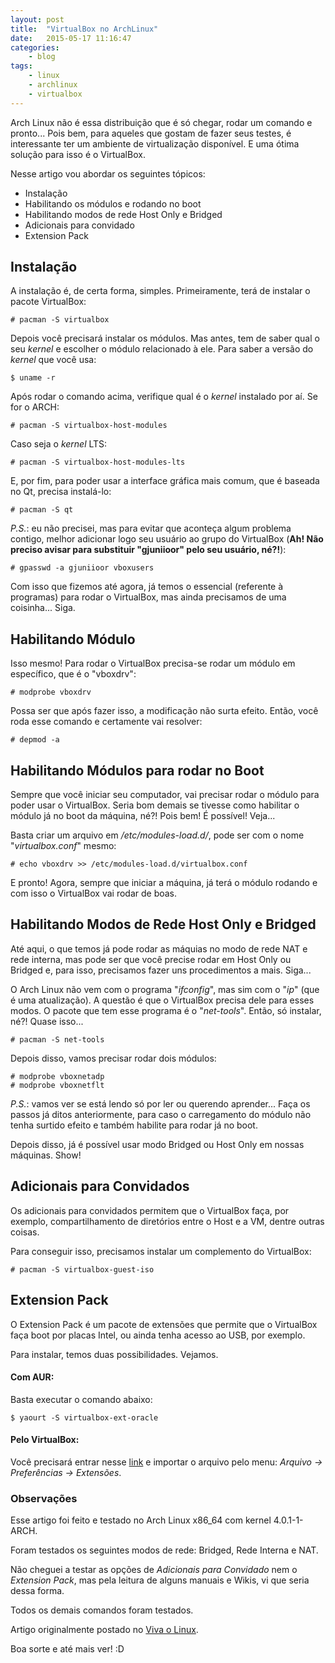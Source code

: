 ```yaml
---
layout: post
title:  "VirtualBox no ArchLinux"
date:   2015-05-17 11:16:47
categories:
    - blog
tags:
    - linux
    - archlinux
    - virtualbox
---
```


Arch Linux não é essa distribuição que é só chegar, rodar um comando e pronto... Pois bem, para aqueles que gostam de fazer seus testes, é interessante ter um ambiente de virtualização disponível. E uma ótima solução para isso é o VirtualBox.

Nesse artigo vou abordar os seguintes tópicos:
- Instalação
- Habilitando os módulos e rodando no boot
- Habilitando modos de rede Host Only e Bridged
- Adicionais para convidado
- Extension Pack
<!--more-->
## Instalação

A instalação é, de certa forma, simples. Primeiramente, terá de instalar o pacote VirtualBox:

~~~
# pacman -S virtualbox
~~~

Depois você precisará instalar os módulos. Mas antes, tem de saber qual o seu *kernel* e escolher o módulo relacionado à ele. Para saber a versão do *kernel* que você usa:

~~~
$ uname -r
~~~

Após rodar o comando acima, verifique qual é o *kernel* instalado por aí. Se for o ARCH:

~~~
# pacman -S virtualbox-host-modules
~~~

Caso seja o *kernel* LTS:

~~~
# pacman -S virtualbox-host-modules-lts
~~~

E, por fim, para poder usar a interface gráfica mais comum, que é baseada no Qt, precisa instalá-lo:

~~~
# pacman -S qt
~~~

*P.S.*: eu não precisei, mas para evitar que aconteça algum problema contigo, melhor adicionar logo seu usuário ao grupo do VirtualBox (**Ah! Não preciso avisar para substituir "gjuniioor" pelo seu usuário, né?!**):

~~~
# gpasswd -a gjuniioor vboxusers
~~~

Com isso que fizemos até agora, já temos o essencial (referente à programas) para rodar o VirtualBox, mas ainda precisamos de uma coisinha... Siga.

## Habilitando Módulo

Isso mesmo! Para rodar o VirtualBox precisa-se rodar um módulo em específico, que é o "vboxdrv":

~~~
# modprobe vboxdrv
~~~

Possa ser que após fazer isso, a modificação não surta efeito. Então, você roda esse comando e certamente vai resolver:

~~~
# depmod -a
~~~

## Habilitando Módulos para rodar no Boot

Sempre que você iniciar seu computador, vai precisar rodar o módulo para poder usar o VirtualBox. Seria bom demais se tivesse como habilitar o módulo já no boot da máquina, né?! Pois bem! É possível! Veja...

Basta criar um arquivo em */etc/modules-load.d/*, pode ser com o nome "*virtualbox.conf*" mesmo:

~~~
# echo vboxdrv >> /etc/modules-load.d/virtualbox.conf
~~~

E pronto! Agora, sempre que iniciar a máquina, já terá o módulo rodando e com isso o VirtualBox vai rodar de boas.

## Habilitando Modos de Rede Host Only e Bridged

Até aqui, o que temos já pode rodar as máquias no modo de rede NAT e rede interna, mas pode ser que você precise rodar em Host Only ou Bridged e, para isso, precisamos fazer uns procedimentos a mais. Siga...

O Arch Linux não vem com o programa "*ifconfig*", mas sim com o "*ip*" (que é uma atualização). A questão é que o VirtualBox precisa dele para esses modos. O pacote que tem esse programa é o "*net-tools*". Então, só instalar, né?! Quase isso...

~~~
# pacman -S net-tools
~~~

Depois disso, vamos precisar rodar dois módulos:

~~~
# modprobe vboxnetadp
# modprobe vboxnetflt
~~~

*P.S.*: vamos ver se está lendo só por ler ou querendo aprender... Faça os passos já ditos anteriormente, para caso o carregamento do módulo não tenha surtido efeito e também habilite para rodar já no boot.

Depois disso, já é possível usar modo Bridged ou Host Only em nossas máquinas. Show!

## Adicionais para Convidados

Os adicionais para convidados permitem que o VirtualBox faça, por exemplo, compartilhamento de diretórios entre o Host e a VM, dentre outras coisas.

Para conseguir isso, precisamos instalar um complemento do VirtualBox:

~~~
# pacman -S virtualbox-guest-iso
~~~

## Extension Pack

O Extension Pack é um pacote de extensões que permite que o VirtualBox faça boot por placas Intel, ou ainda tenha acesso ao USB, por exemplo.

Para instalar, temos duas possibilidades. Vejamos.

#### Com AUR:

Basta executar o comando abaixo:

~~~
$ yaourt -S virtualbox-ext-oracle
~~~

#### Pelo VirtualBox:

Você precisará entrar nesse [link](https://www.virtualbox.org/wiki/Downloads) e importar o arquivo pelo menu: *Arquivo → Preferências → Extensões*.

### Observações

Esse artigo foi feito e testado no Arch Linux x86_64 com kernel 4.0.1-1-ARCH.

Foram testados os seguintes modos de rede: Bridged, Rede Interna e NAT.

Não cheguei a testar as opções de *Adicionais para Convidado* nem o *Extension Pack*, mas pela leitura de alguns manuais e Wikis, vi que seria dessa forma.

Todos os demais comandos foram testados.

Artigo originalmente postado no [Viva o Linux](http://www.vivaolinux.com.br/artigo/VirtualBox-no-Arch-Linux/ "Artigo no Viva o Linux").

Boa sorte e até mais ver! :D
